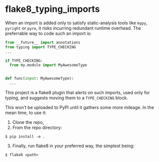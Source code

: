 # flake8_typing_imports

When an import is added only to satisfy static-analysis tools like `mypy`, `pyright` or `pyre`, it risks incurring redundant runtime overhead. The preferrable way to code such an import is:

```python
from __future__ import annotations
from typing import TYPE_CHECKING
...

if TYPE_CHECKING:
  from my.module import MyAwesomeType


def func(input: MyAwesomeType):
  ...
```

This project is a flake8 plugin that alerts on such imports, used only for typing, and suggests moving them to a `TYPE_CHECKING` block.


This won't be uploaded to PyPI until it gathers some more mileage. In the mean time, to use it:
1. Clone the repo,
2. From the repo directory:
```
$ pip install -e .
```
3. Finally, run flake8 in your preferred way, the simplest being:
```
$ flake8 <path> 
```

